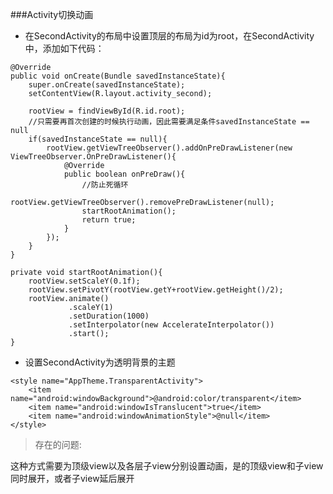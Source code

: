 ###Activity切换动画

- 在SecondActivity的布局中设置顶层的布局为id为root，在SecondActivity中，添加如下代码：

```
@Override
public void onCreate(Bundle savedInstanceState){
	super.onCreate(savedInstanceState);
	setContentView(R.layout.activity_second);
	
	rootView = findViewById(R.id.root);
	//只需要再首次创建的时候执行动画，因此需要满足条件savedInstanceState == null
	if(savedInstanceState == null){
		rootView.getViewTreeObserver().addOnPreDrawListener(new ViewTreeObserver.OnPreDrawListener(){
			@Override
			public boolean onPreDraw(){
				//防止死循环
				rootView.getViewTreeObserver().removePreDrawListener(null);
				startRootAnimation();
				return true;
			}
		});
	}
}

private void startRootAnimation(){
	rootView.setScaleY(0.1f);
	rootView.setPivotY(rootView.getY+rootView.getHeight()/2);
	rootView.animate()
			 .scaleY(1)
			 .setDuration(1000)
			 .setInterpolator(new AccelerateInterpolator())
			 .start();
}
```
- 设置SecondActivity为透明背景的主题

```
<style name="AppTheme.TransparentActivity">
	<item name="android:windowBackground">@android:color/transparent</item>
	<item name="android:windowIsTranslucent">true</item>
	<item name="android:windowAnimationStyle">@null</item>
</style>
```

> 存在的问题:

这种方式需要为顶级view以及各层子view分别设置动画，是的顶级view和子view同时展开，或者子view延后展开